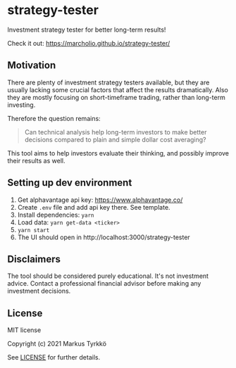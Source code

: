 # strategy-tester

Investment strategy tester for better long-term results!

Check it out: https://marcholio.github.io/strategy-tester/

## Motivation

There are plenty of investment strategy testers available, but they are usually lacking some crucial factors that affect the results dramatically. Also they are mostly focusing on short-timeframe trading, rather than long-term investing.

Therefore the question remains:

> Can technical analysis help long-term investors to make better decisions compared to plain and simple dollar cost averaging?

This tool aims to help investors evaluate their thinking, and possibly improve their results as well.

## Setting up dev environment

1. Get alphavantage api key: https://www.alphavantage.co/
2. Create `.env` file and add api key there. See template.
3. Install dependencies: `yarn`
4. Load data: `yarn get-data <ticker>`
5. `yarn start`
6. The UI should open in http://localhost:3000/strategy-tester

## Disclaimers

The tool should be considered purely educational. It's not investment advice. Contact a professional financial advisor before making any investment decisions.

## License

MIT license

Copyright (c) 2021 Markus Tyrkkö

See [LICENSE](LICENSE) for further details.
